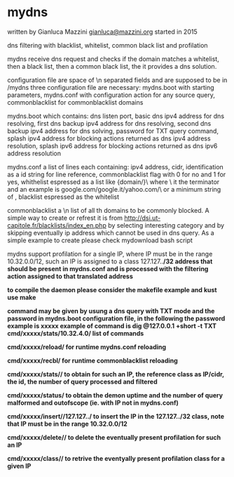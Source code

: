 # mydns
written by Gianluca Mazzini gianluca@mazzini.org
started in 2015

dns filtering with blacklist, whitelist, common black list and profilation

mydns receive dns request and checks if the domain matches a whitelist, then a black list, then a common black list, the it provides a dns solution.

configuration file are space of \n separated fields and are supposed to be in /mydns
three configuration file are necessary: mydns.boot with starting parameters, mydns.conf with configuration action for any source query, commonblacklist for commonblacklist domains

mydns.boot which contains: dns listen port, basic dns ipv4 address for dns resolving, first dns backup ipv4 address for dns resolving, second dns backup ipv4 address for dns solving, password for TXT query command, splash ipv4 address for blocking actions returned as dns ipv4 address resolution, splash ipv6 address for blocking actions returned as dns ipv6 address resolution

mydns.conf a list of lines each containing: ipv4 address, cidr, identification as a id string for line reference, commonblacklist flag with 0 for no and 1 for yes, whithelist espressed as a list like {domain/}\ where \ it the terminator and an example is google.com/google.it/yahoo.com/\ or a minimum string of \, blacklist espressed as the whitelist

commonblacklist a \n list of all th domains to be commonly blocked. A simple way to create or refrest it is from http://dsi.ut-capitole.fr/blacklists/index_en.php by selecting interesting category and by skipping eventually ip address which cannot be used in dns query. As a simple example to create please check mydownload bash script

mydns support profilation for a single IP, where IP must be in the range 10.32.0.0/12, such an IP is assigned to a class 127.127.<A>.<B>/32 address that should be present in mydns.conf and is processed with the filtering action assigned to that translated address

to compile the daemon please consider the makefile example and kust use make

command may be given by usung a dns query with TXT mode and the password in mydns.boot configuration file, in the following the password example is xxxxx
example of command is dig @127.0.0.1 +short -t TXT cmd/xxxxx/stats/10.32.4.0/
list of commands

cmd/xxxxx/reload/ for runtime mydns.conf reloading

cmd/xxxxx/recbl/ for runtime commonblacklist reloading

cmd/xxxxx/stats/<IP>/ to obtain for such an IP, the reference class as IP/cidr, the id, the number of query processed and filtered

cmd/xxxxx/status/ to obtain the demon uptime and the number of query malformed and outofscope (ie. with IP not in mydns.conf)

cmd/xxxxx/insert/<IP>/127.127.<A>.<B>/ to insert the IP in the 127.127.<A>.<B>/32 class, note that IP must be in the range 10.32.0.0/12

cmd/xxxxx/delete/<IP>/ to delete the eventually present profilation for such an IP

cmd/xxxxx/class/<IP>/ to retrive the eventyally present profilation class for a given IP
